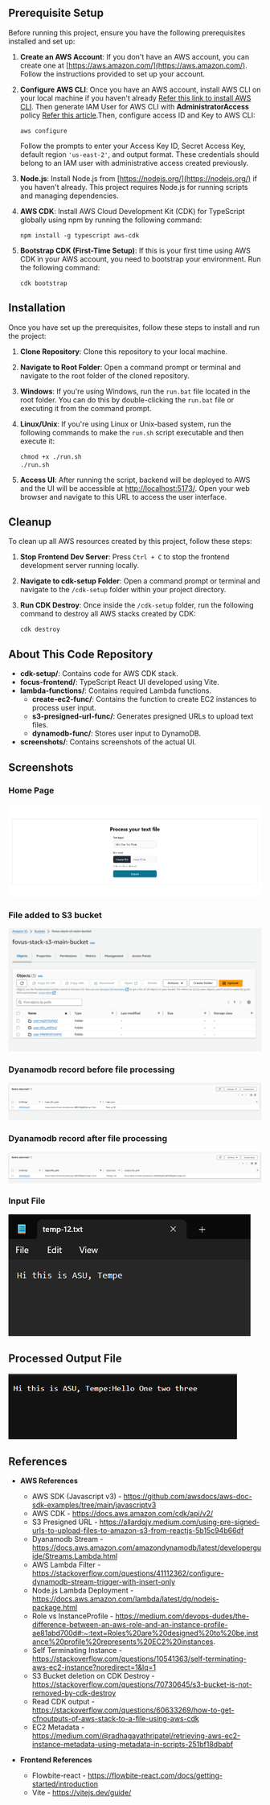 
## Prerequisite Setup

Before running this project, ensure you have the following prerequisites installed and set up:

1. **Create an AWS Account**: If you don't have an AWS account, you can create one at [https://aws.amazon.com/](https://aws.amazon.com/). Follow the instructions provided to set up your account.

2. **Configure AWS CLI**: Once you have an AWS account, install AWS CLI on your local machine if you haven't already [Refer this link to install AWS CLI](https://docs.aws.amazon.com/cli/latest/userguide/getting-started-install.html). Then generate IAM User for AWS CLI with **AdministratorAccess** policy [Refer this article](https://medium.com/@sam.xzo.developing/create-aws-iam-user-02ee9c65c877).Then, configure access ID and Key to AWS CLI:
    ```
    aws configure
    ```
    Follow the prompts to enter your Access Key ID, Secret Access Key, default region `'us-east-2'`, and output format. These credentials should belong to an IAM user with administrative access created previously.


3. **Node.js**: Install Node.js from [https://nodejs.org/](https://nodejs.org/) if you haven't already. This project requires Node.js for running scripts and managing dependencies.

4. **AWS CDK**: Install AWS Cloud Development Kit (CDK) for TypeScript globally using npm by running the following command:
    ```
    npm install -g typescript aws-cdk
    ```

5. **Bootstrap CDK (First-Time Setup)**: If this is your first time using AWS CDK in your AWS account, you need to bootstrap your environment. Run the following command:
    ```
    cdk bootstrap
    ```

## Installation

Once you have set up the prerequisites, follow these steps to install and run the project:

1. **Clone Repository**: Clone this repository to your local machine.

2. **Navigate to Root Folder**: Open a command prompt or terminal and navigate to the root folder of the cloned repository.

3. **Windows**: If you're using Windows, run the `run.bat` file located in the root folder. You can do this by double-clicking the `run.bat` file or executing it from the command prompt.

4. **Linux/Unix**: If you're using Linux or Unix-based system, run the following commands to make the `run.sh` script executable and then execute it:
    ```
    chmod +x ./run.sh
    ./run.sh
    ```

5. **Access UI**: After running the script, backend will be deployed to AWS and the UI will be accessible at [http://localhost:5173/](http://localhost:5173/). Open your web browser and navigate to this URL to access the user interface.

## Cleanup

To clean up all AWS resources created by this project, follow these steps:

1. **Stop Frontend Dev Server**: Press `Ctrl + C` to stop the frontend development server running locally.

2. **Navigate to cdk-setup Folder**: Open a command prompt or terminal and navigate to the `/cdk-setup` folder within your project directory.

3. **Run CDK Destroy**: Once inside the `/cdk-setup` folder, run the following command to destroy all AWS stacks created by CDK:
    ```
    cdk destroy
    ```

## About This Code Repository

- **cdk-setup/**: Contains code for AWS CDK stack.
- **focus-frontend/**: TypeScript React UI developed using Vite.
- **lambda-functions/**: Contains required Lambda functions.
    - **create-ec2-func/**: Contains the function to create EC2 instances to process user input.
    - **s3-presigned-url-func/**: Generates presigned URLs to upload text files.
    - **dynamodb-func/**: Stores user input to DynamoDB.
- **screenshots/**: Contains screenshots of the actual UI.

## Screenshots
### Home Page
![Home Page](screenshots/ui.png) 

### File added to S3 bucket
![S3 Bucket](screenshots/s3.png)

### Dyanamodb record before file processing
![Dyanamodb](screenshots/db-record-before-processing.png)

### Dyanamodb record after file processing
![Dyanamodb](screenshots/db-record-after-processing.png)

### Input File
![Input File](screenshots/input-file.png)

## Processed Output File
![Processed Output File](screenshots/processed-file.png)



## References

- **AWS References**
    - AWS SDK (Javascript v3) - https://github.com/awsdocs/aws-doc-sdk-examples/tree/main/javascriptv3
    - AWS CDK - https://docs.aws.amazon.com/cdk/api/v2/
    - S3 Presigned URL - https://allardqjy.medium.com/using-pre-signed-urls-to-upload-files-to-amazon-s3-from-reactjs-5b15c94b66df
    - Dyanamodb Stream - https://docs.aws.amazon.com/amazondynamodb/latest/developerguide/Streams.Lambda.html
    - AWS Lambda Filter - https://stackoverflow.com/questions/41112362/configure-dynamodb-stream-trigger-with-insert-only
    - Node.js Lambda Deployment - https://docs.aws.amazon.com/lambda/latest/dg/nodejs-package.html
    - Role vs InstanceProfile - https://medium.com/devops-dudes/the-difference-between-an-aws-role-and-an-instance-profile-ae81abd700d#:~:text=Roles%20are%20designed%20to%20be,instance%20profile%20represents%20EC2%20instances.
    - Self Terminating Instance - https://stackoverflow.com/questions/10541363/self-terminating-aws-ec2-instance?noredirect=1&lq=1
    - S3 Bucket deletion on CDK Destroy - https://stackoverflow.com/questions/70730645/s3-bucket-is-not-removed-by-cdk-destroy
    - Read CDK output - https://stackoverflow.com/questions/60633269/how-to-get-cfnoutputs-of-aws-stack-to-a-file-using-aws-cdk
    - EC2 Metadata - https://medium.com/@radhagayathripatel/retrieving-aws-ec2-instance-metadata-using-metadata-in-scripts-251bf18dbabf

- **Frontend References**

    - Flowbite-react - https://flowbite-react.com/docs/getting-started/introduction
    - Vite - https://vitejs.dev/guide/


